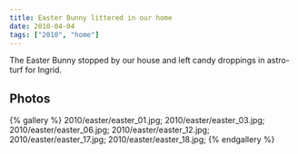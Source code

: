 ```yaml
---
title: Easter Bunny littered in our home
date: 2010-04-04
tags: ["2010", "home"]
---
```

The Easter Bunny stopped by our house and left candy droppings in astro-turf for Ingrid.

## Photos 

{% gallery %} 
2010/easter/easter_01.jpg;
2010/easter/easter_03.jpg;
2010/easter/easter_06.jpg;
2010/easter/easter_12.jpg;
2010/easter/easter_17.jpg;
2010/easter/easter_18.jpg;
{% endgallery %}
